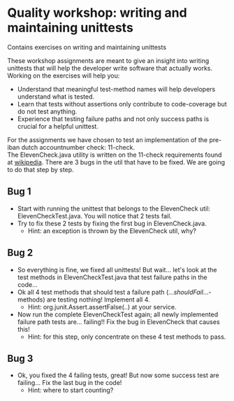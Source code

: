 # Quality workshop: writing and maintaining unittests
Contains exercises on writing and maintaining unittests

These workshop assignments are meant to give an insight into writing unittests that will help the developer write software that actually works.  
Working on the exercises will help you:
- Understand that meaningful test-method names will help developers understand what is tested.
- Learn that tests without assertions only contribute to code-coverage but do not test anything.
- Experience that testing failure paths and not only success paths is crucial for a helpful unittest.   

For the assignments we have chosen to test an implementation of the pre-iban dutch accountnumber check: 11-check.  
The ElevenCheck.java utility is written on the 11-check requirements found at [wikipedia](https://nl.wikipedia.org/wiki/Elfproef).
There are 3 bugs in the util that have to be fixed. We are going to do that step by step.

## Bug 1
 
- Start with running the unittest that belongs to the ElevenCheck util: ElevenCheckTest.java. You will notice that 2 tests fail.
- Try to fix these 2 tests by fixing the first bug in ElevenCheck.java.
  - Hint: an exception is thrown by the ElevenCheck util, why?

## Bug 2

- So everything is fine, we fixed all unittests! But wait... let's look at the test methods in ElevenCheckTest.java that test failure paths in the code...
- Ok all 4 test methods that should test a failure path (..._shouldFail_...-methods) are testing nothing! Implement all 4. 
  - Hint: org.junit.Assert.assertFalse(..) at your service.
- Now run the complete ElevenCheckTest again; all newly implemented failure path tests are... failing!! Fix the bug in ElevenCheck that causes this!
  - Hint: for this step, only concentrate on these 4 test methods to pass.
  
## Bug 3
  
- Ok, you fixed the 4 failing tests, great! But now some success test are failing... Fix the last bug in the code!
  - Hint: where to start counting?
  